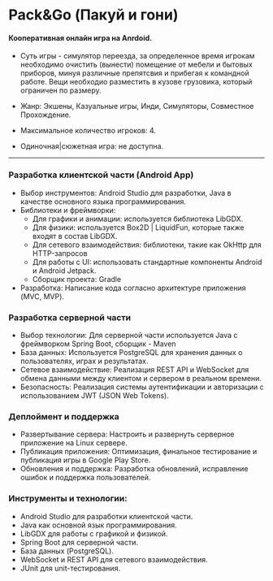 # Pack&Go (Пакуй и гони)
#### Кооперативная онлайн игра на Anrdoid.

- Суть игры - симулятор переезда, за определенное время игрокам необходимо очистить (вынести) помещение от мебели и бытовых приборов, минуя различные препятсвия и прибегая к командной работе. Вещи необходио разместить в кузове грузовика, который ограничен по размеру.

- Жанр: Экшены, Казуальные игры, Инди, Симуляторы, Совместное Прохождение.

- Максимальное количество игроков: 4.

- Одиночная|сюжетная игра: не доступна.
____

### Разработка клиентской части (Android App)

- Выбор инструментов: Android Studio для разработки, Java в качестве основного языка программирования.
- Библиотеки и фреймворки:
  - Для графики и анимации: используется библиотека LibGDX.
  - Для физики: используется Box2D | LiquidFun, которые также входят в состав LibGDX.
  - Для сетевого взаимодействия: библиотеки, такие как OkHttp для HTTP-запросов
  - Для работы с UI: использовать стандартные компоненты Android и Android Jetpack.
  - Сборщик проекта: Gradle
- Разработка: Написание кода согласно архитектуре приложения (MVC, MVP).

### Разработка серверной части

- Выбор технологии: Для серверной части используется Java с фреймворком Spring Boot, сборщик - Maven
- База данных: Используется PostgreSQL для хранения данных о пользователях, играх и результатах.
- Сетевое взаимодействие: Реализация REST API и WebSocket для обмена данными между клиентом и сервером в реальном времени.
- Безопасность: Реализация системы аутентификации и авторизации с использованием JWT (JSON Web Tokens).

### Деплоймент и поддержка

- Развертывание сервера: Настроить и развернуть серверное приложение на Linux сервере.
- Публикация приложения: Оптимизация, финальное тестирование и публикация игры в Google Play Store.
- Обновления и поддержка: Разработка обновлений, исправление ошибок и поддержка пользователей.

### Инструменты и технологии:

- Android Studio для разработки клиентской части.
- Java как основной язык программирования.
- LibGDX для работы с графикой и физикой.
- Spring Boot для серверной части.
- База данных (PostgreSQL).
- WebSocket и REST API для сетевого взаимодействия.
- JUnit для unit-тестирования.

